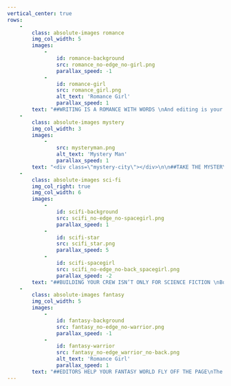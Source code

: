 ```yaml
---
vertical_center: true
rows:
    -
        class: absolute-images romance
        img_col_width: 5
        images:
            -
                id: romance-background
                src: romance_no-edge_no-girl.png
                parallax_speed: -1
            -
                id: romance-girl
                src: romance_girl.png
                alt_text: 'Romance Girl'
                parallax_speed: 1
        text: "##WRITING IS A ROMANCE WITH WORDS \nAnd editing is your book's best friend.\n\nFrom the first page of your story to the heroine’s final words, Book Light Editorial is your book’s best friend. \n\n[Get Started](/services){.button}\n"
    -
        class: absolute-images mystery
        img_col_width: 3
        images:
            -
                src: mysteryman.png
                alt_text: 'Mystery Man'
                parallax_speed: 1
        text: "<div class=\"mystery-city\"></div>\n\n##TAKE THE MYSTERY OUT OF EDITING\nFrom developmental editing to copyediting, we make your book the best possible version of itself. Whether you’re self-publishing as an indie author or querying to agents, we can develop your manuscript into the book you envisioned.\n\n[Learn More](/blog/developmental-edit-copyedit-or-proofread-which-level-of-editing-is-right-for-me){.button}\n"
    -
        class: absolute-images sci-fi
        img_col_right: true
        img_col_width: 6
        images:
            -
                id: scifi-background
                src: scifi_no-edge_no-spacegirl.png
                parallax_speed: 1
            -
                id: scifi-star
                src: scifi_star.png
                parallax_speed: 5
            -
                id: scifi-spacegirl
                src: scifi_no-edge_no-back_spacegirl.png
                parallax_speed: -2
        text: "##BUILDING YOUR CREW ISN’T ONLY FOR SCIENCE FICTION \nBook Light Editorial has a team of specialized editors to help you:\n * [Find the right editor](/blog/how-to-find-the-right-editor-for-you)\n * [Discover which level of editing is right for your story](/blog/developmental-edit-copyedit-or-proofread-which-level-of-editing-is-right-for-me)\n * [Learn why you need an editor to self-publish](/blog/why-you-need-an-editor-to-self-publish)\n\n[Our Team](/team){.button}\n"
    -
        class: absolute-images fantasy
        img_col_width: 5
        images:
            -
                id: fantasy-background
                src: fantasy_no-edge_no-warrior.png
                parallax_speed: -1
            -
                id: fantasy-warrior
                src: fantasy_no-edge_warrior_no-back.png
                alt_text: 'Romance Girl'
                parallax_speed: 1
        text: "##EDITORS HELP YOUR FANTASY WORLD FLY OFF THE PAGE\nThe editors at Book Light Editorial can’t wait to meet you and your beautiful story. Find the editing package that’s right for you and let us help you bring your book to light.\n\n[Testimonials](/testimonials){.button}"
---
```


